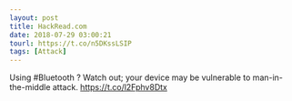 ```yaml
---
layout: post
title: HackRead.com
date: 2018-07-29 03:00:21
tourl: https://t.co/n5DKssLSIP
tags: [Attack]
---
```

Using #Bluetooth ? Watch out; your device may be vulnerable to man-in-the-middle attack.
https://t.co/l2Fphv8Dtx